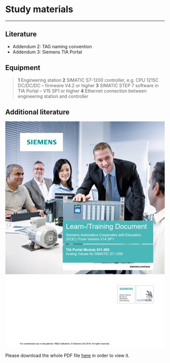 # Study materials
_____________________________________
## Literature
  * Addendum 2: TAG naming convention
  * Addendum 3: Siemens TIA Portal

## Equipment
>   **1** Engineering station
>   **2** SIMATIC S7-1200 controller, e.g. CPU 1215C DC/DC/DC – firmware V4.2 or higher
>   **3** SIMATIC STEP 7 software in TIA Portal – V15 SP1 or higher
>   **4** Ethernet connection between engineering station and controller

## Additional literature

<p> <img src="../Ex07/images/sce_031_500_analog_values_s7_1200_r1709_en.jpg" width="700px"/>

Please download the whole PDF file <a href="./Ex07/Documents/sce_031_500_analog_values_s7_1200_r1709_en.pdf">here</a> in order to view it.</p>
